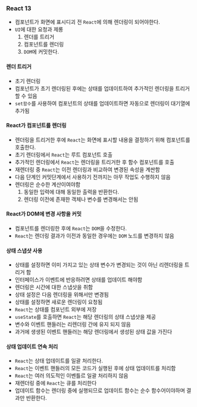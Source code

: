 ### React 13
- 컴포넌트가 화면에 표시디괴 전 `React`에 의해 렌더링이 되어야한다.
- `UI`에 대한 요청과 제롱
  1. 렌더를 트리거
  2. 컴포넌트를 렌더링
  3. `DOM`에 커밋한다.

#### 렌더 트리거
- 초기 렌더링
- 컴포넌트가 초기 렌더링된 후에는 상태를 업데이트하여 추가적인 렌더링을 트리거 할 수 있음
- `set함수`를 사용하여 컴포넌트의 상태를 업데이트하면 자동으로 렌더링이 대기열에 추가됨

#### React가 컴포넌트를 렌더링
- 렌더링을 트리거한 후에 `React`는 화면에 표시할 내용을 결정하기 위해 컴포넌트를 호출한다.
- 초기 렌더링에서 `React`는 루트 컴포넌트 호출
- 추가적인 렌더링에서 `React`는 렌더링을 트리거한 후 함수 컴포넌트를 호출
- 재렌더링 중 `React`는 이전 렌더링과 비교하여 변경된 속성을 계싼함
- 다음 단계인 커밋단계에서 사용하기 전까지는 아무 작업도 수행하지 않음
- 렌더링은 순수한 계산이여야함
  1. 동일한 입력에 대해 동일한 출력을 반환한다.
  2. 렌더링 이전에 존재한 객체나 변수를 변경해서는 안됨

#### React가 DOM에 변경 사항을 커밋
- 컴포넌트를 렌더링한 후에 `React`는 `DOM`을 수정한다.
- `React`는 렌더링 결과가 이전과 동일한 경우에는 `DOM` 노드를 변경하지 않음

#### 상태 스냅샷 사용
- 상태를 설정하면 이미 가지고 있는 상태 변수가 변경되는 것이 아닌 리렌더링을 트리거 함
- 인터페이스가 이벤트에 반응하려면 상태를 업데이트 해야함
- 렌더링은 시간에 대한 스냅샷을 취함
- 상태 설정은 다음 렌더링을 위해서만 변경됨
- 상태를 설정하면 새로운 렌더링이 요청됨
- `React`는 상태를 컴포넌트 외부에 저장
- `useState`를 호출하면 `React`는 해당 렌더링의 상태 스냅샷을 제공
- 변수와 이벤트 핸들러는 리렌더링 간에 유지 되지 않음
- 과거에 생생된 이벤트 핸들러는 해당 렌더링에서 생성된 상태 값을 가진다

#### 상태 업데이트 연속 처리
- `React`는 상태 업데이트를 일괄 처리한다.
- `React`는 이벤트 핸들러의 모든 코드가 실행된 후에 상태 업데이트를 처리함
- `React`는 여러 의도적인 이벤틀르 일괄 처리하지 않음
- 재렌더링 중에 `React`는 큐를 처리한다
- 업데이트 함수는 렌더링 중에 실행되므로 업데이트 함수는 순수 함수어이야하며 결과만 반환한다.
